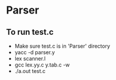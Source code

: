 # Parser

## To run test.c
- Make sure test.c is in 'Parser' directory
- yacc -d parser.y
- lex scanner.l
- gcc lex.yy.c y.tab.c -w
- ./a.out test.c 
